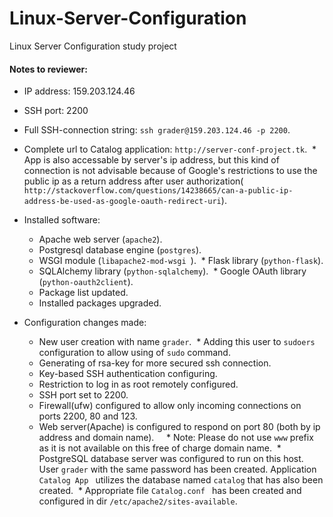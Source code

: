 # Linux-Server-Configuration
Linux Server Configuration study project

#### Notes to reviewer:
* IP address: 159.203.124.46
* SSH port: 2200
* Full SSH-connection string: ` ssh grader@159.203.124.46 -p 2200 `.
* Complete url to Catalog application: ` http://server-conf-project.tk `.
  * App is also accessable by server's ip address, but this kind of connection is not advisable because of Google's               restrictions to use the public ip as a return address after user authorization(`                                     http://stackoverflow.com/questions/14238665/can-a-public-ip-address-be-used-as-google-oauth-redirect-uri `).
* Installed software:
  * Apache web server (`apache2`).
  * Postgresql database engine (`postgres`).
  * WSGI module (`libapache2-mod-wsgi `).
  * Flask library (` python-flask `).
  * SQLAlchemy library (` python-sqlalchemy `).
  * Google OAuth library (` python-oauth2client `).
  * Package list updated.
  * Installed packages upgraded.
  
* Configuration changes made:
  * New user creation with name ` grader `.
  * Adding this user to ` sudoers ` configuration to allow using of ` sudo ` command.
  * Generating of rsa-key for more secured ssh connection.
  * Key-based SSH authentication configuring.
  * Restriction to log in as root remotely configured.
  * SSH port set to 2200.
  * Firewall(ufw) configured to allow only incoming connections on ports 2200, 80 and 123.
  * Web server(Apache) is configured to respond on port 80 (both by ip address and domain name).
     * Note: Please do not use ` www ` prefix as it is not available on this free of charge domain name.
  * PostgreSQL database server was configured to run on this host. User ` grader ` with the same password has been created.       Application ` Catalog App  ` utilizes the database named ` catalog ` that has also been created.
  * Appropriate file ` Catalog.conf  ` has been created and configured in dir ` /etc/apache2/sites-available `.
  
